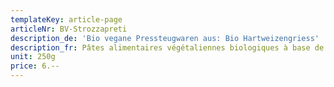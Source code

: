 ```yaml
---
templateKey: article-page
articleNr: BV-Strozzapreti
description_de: 'Bio vegane Pressteugwaren aus: Bio Hartweizengriess'
description_fr: Pâtes alimentaires végétaliennes biologiques à base de semoule de blé dur bio
unit: 250g
price: 6.--
---
```


